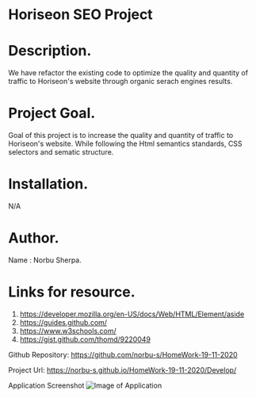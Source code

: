 # Horiseon SEO Project

# Description.
We have refactor the existing code to optimize the quality and quantity of traffic to Horiseon's website through organic serach engines results.

# Project Goal.
Goal of this project is to increase the quality and quantity of traffic to Horiseon's website. While following the Html semantics standards, CSS selectors and sematic structure.

# Installation.
N/A

# Author.
Name : Norbu Sherpa.

# Links for resource.
1. https://developer.mozilla.org/en-US/docs/Web/HTML/Element/aside
2. https://guides.github.com/
3. https://www.w3schools.com/
4. https://gist.github.com/thomd/9220049

Github Repository: https://github.com/norbu-s/HomeWork-19-11-2020

Project Url: https://norbu-s.github.io/HomeWork-19-11-2020/Develop/

Application Screenshot
![Image of Application](/Develop/assets/images/Project.png)